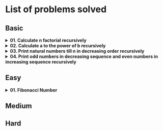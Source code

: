 # List of problems solved

## Basic

<!-- Problem: Calculate n factorial-->
<details>
  <summary><b>01. Calculate n factorial recursively</b></summary>

- [Link to notes]()
- [Link to solution]()

</details>

<!-- Problem: Calculate a to the power of b-->
<details>
  <summary><b>02. Calculate a to the power of b recursively</b></summary>

- [Link to notes]()
- [Link to solution]()

</details>

<!-- Problem: Print natural numbers till n in decreasing order-->
<details>
  <summary><b>03. Print natural numbers till n in decreasing order recursively</b></summary>

- [Link to notes]()
- [Link to solution]()

</details>

<!-- Problem: Print odd numbers in decreasing sequence and even numbers in increasing sequence recursively-->
<details>
  <summary><b>04. Print odd numbers in decreasing sequence and even numbers in increasing sequence recursively</b></summary>

- [Link to notes]()
- [Link to solution]()

</details>

## Easy

<!-- Problem: Fibonacci Number -->
<details>
  <summary><b>01. Fibonacci Number</b></summary>

- [Link to notes](https://github.com/TheParthMaru/mastering-dsa/blob/main/notes/leetcode-problems-notes/509_%20fibonacci_number.pdf)
- [Link to solution](https://github.com/TheParthMaru/mastering-dsa/tree/main/leetcode/0509_fibonacci_number)

</details>

## Medium

## Hard
